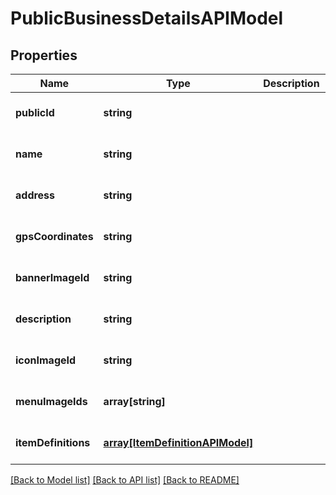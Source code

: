 # PublicBusinessDetailsAPIModel

## Properties
Name | Type | Description | Notes
------------ | ------------- | ------------- | -------------
**publicId** | **string** |  | [optional] [default to null]
**name** | **string** |  | [optional] [default to null]
**address** | **string** |  | [optional] [default to null]
**gpsCoordinates** | **string** |  | [optional] [default to null]
**bannerImageId** | **string** |  | [optional] [default to null]
**description** | **string** |  | [optional] [default to null]
**iconImageId** | **string** |  | [optional] [default to null]
**menuImageIds** | **array[string]** |  | [optional] [default to null]
**itemDefinitions** | [**array[ItemDefinitionAPIModel]**](ItemDefinitionAPIModel.md) |  | [optional] [default to null]

[[Back to Model list]](../README.md#documentation-for-models) [[Back to API list]](../README.md#documentation-for-api-endpoints) [[Back to README]](../README.md)


